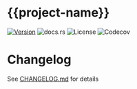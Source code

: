 # {{project-name}}

[![Version](https://img.shields.io/crates/v/{{project-name}}.svg)](https://crates.io/crates/{{project-name}})
![docs.rs](https://img.shields.io/docsrs/{{project-name}})
![License](https://img.shields.io/crates/l/{{project-name}}.svg)
![Codecov](https://img.shields.io/codecov/c/github/ark0f/{{project-name}})

# Changelog
See [CHANGELOG.md](CHANGELOG.md) for details

